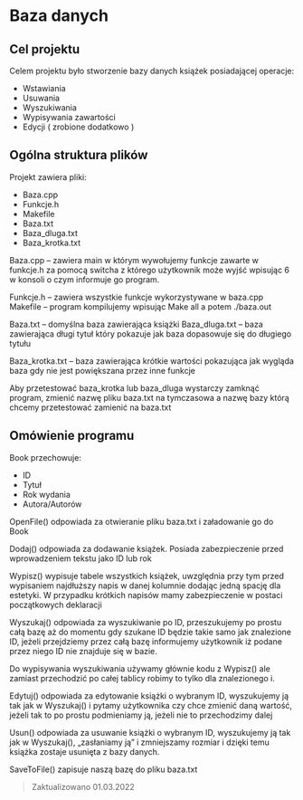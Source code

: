 # Baza danych

## Cel projektu

Celem projektu było stworzenie bazy danych książek posiadającej operacje:
 - Wstawiania
 - Usuwania 
 - Wyszukiwania
 - Wypisywania zawartości
 - Edycji ( zrobione dodatkowo )

## Ogólna struktura plików

Projekt zawiera pliki: 
 - Baza.cpp
 - Funkcje.h
 - Makefile
 - Baza.txt
 - Baza_dluga.txt
 - Baza_krotka.txt

Baza.cpp – zawiera main w którym wywołujemy funkcje zawarte w funkcje.h za pomocą switcha z którego użytkownik może wyjść wpisując 6 w konsoli o czym informuje go program.

Funkcje.h – zawiera wszystkie funkcje wykorzystywane w baza.cpp
Makefile – program kompilujemy wpisując Make all a potem ./baza.out

Baza.txt – domyślna baza zawierająca książki
Baza_dluga.txt – baza zawierająca długi tytuł który pokazuje jak baza dopasowuje się do długiego tytułu

Baza_krotka.txt – baza zawierająca krótkie wartości pokazująca jak wygląda baza gdy nie jest powiększana przez inne funkcje

Aby przetestować baza_krotka lub baza_dluga wystarczy zamknąć program, zmienić nazwę pliku baza.txt na tymczasowa a nazwę bazy którą chcemy przetestować zamienić na baza.txt

## Omówienie programu

Book przechowuje:
 - ID
 - Tytuł
 - Rok wydania
 - Autora/Autorów

OpenFile() odpowiada za otwieranie pliku baza.txt i załadowanie go do Book

Dodaj() odpowiada za dodawanie książek. Posiada zabezpieczenie przed wprowadzeniem tekstu jako ID lub rok

Wypisz() wypisuje tabele wszystkich książek, uwzględnia przy tym przed wypisaniem najdłuższy napis w danej kolumnie dodając jedną spację dla estetyki. W przypadku krótkich napisów mamy zabezpieczenie w postaci początkowych deklaracji

Wyszukaj() odpowiada za wyszukiwanie po ID, przeszukujemy po prostu całą bazę aż do momentu gdy szukane ID będzie takie samo jak znalezione ID, jeżeli przejdziemy przez całą bazę informujemy użytkownik iż podane przez niego ID nie znajduje się w bazie.

Do wypisywania wyszukiwania używamy głównie kodu z Wypisz() ale zamiast przechodzić po całej tablicy robimy to tylko dla znalezionego i.

Edytuj() odpowiada za edytowanie książki o wybranym ID, wyszukujemy ją tak jak w Wyszukaj() i pytamy użytkownika czy chce zmienić daną wartość, jeżeli tak to po prostu podmieniamy ją, jeżeli nie to przechodzimy dalej

Usun() odpowiada za usuwanie książki o wybranym ID, wyszukujemy ją tak jak w Wyszukaj(), „zasłaniamy ją” i zmniejszamy rozmiar i dzięki temu książka zostaje usunięta z bazy danych.

SaveToFile() zapisuje naszą bazę do pliku baza.txt


> Zaktualizowano 01.03.2022